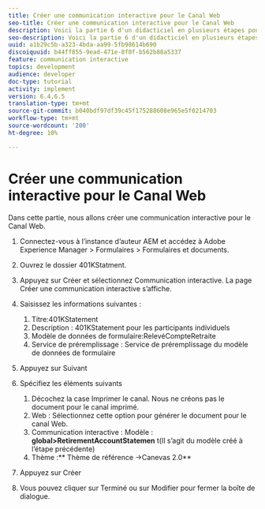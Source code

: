 ```yaml
---
title: Créer une communication interactive pour le Canal Web
seo-title: Créer une communication interactive pour le Canal Web
description: Voici la partie 6 d'un didacticiel en plusieurs étapes pour créer votre premier document de communications interactives. Dans cette partie, nous allons créer une communication interactive pour le Canal Web.
seo-description: Voici la partie 6 d'un didacticiel en plusieurs étapes pour créer votre premier document de communications interactives. Dans cette partie, nous allons créer une communication interactive pour le Canal Web.
uuid: a1b29c5b-a323-4bda-aa99-5fb98614b690
discoiquuid: b44ff855-9ead-471e-8f0f-b562b88a5337
feature: communication interactive
topics: development
audience: developer
doc-type: tutorial
activity: implement
version: 6.4,6.5
translation-type: tm+mt
source-git-commit: b040bdf97df39c45f175288608e965e5f0214703
workflow-type: tm+mt
source-wordcount: '200'
ht-degree: 10%

---
```



# Créer une communication interactive pour le Canal Web

Dans cette partie, nous allons créer une communication interactive pour le Canal Web.

1. Connectez-vous à l’instance d’auteur AEM et accédez à Adobe Experience Manager > Formulaires > Formulaires et documents.
1. Ouvrez le dossier 401KStatment.
1. Appuyez sur Créer et sélectionnez Communication interactive. La page Créer une communication interactive s’affiche.
1. Saisissez les informations suivantes :

   1. Titre:401KStatement
   1. Description : 401KStatement pour les participants individuels
   1. Modèle de données de formulaire:RelevéCompteRetraite
   1. Service de préremplissage : Service de préremplissage du modèle de données de formulaire

1. Appuyez sur Suivant
1. Spécifiez les éléments suivants

   1. Décochez la case Imprimer le canal. Nous ne créons pas le document pour le canal imprimé.
   1. Web : Sélectionnez cette option pour générer le document pour le canal Web.
   1. Communication interactive : Modèle : **global>RetirementAccountStatemen** t(Il s’agit du modèle créé à l’étape précédente)
   1. Thème :** Thème de référence ->Canevas 2.0**

1. Appuyez sur Créer
1. Vous pouvez cliquer sur Terminé ou sur Modifier pour fermer la boîte de dialogue.

